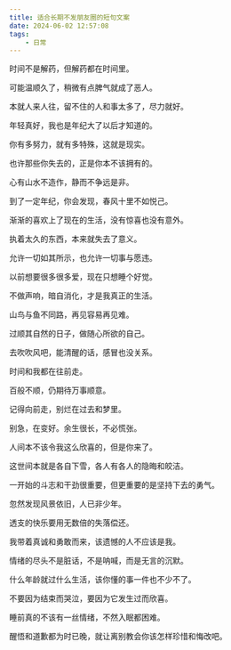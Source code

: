```yaml
---
title: 适合长期不发朋友圈的短句文案
date: 2024-06-02 12:57:08
tags:
    - 日常
---
```


时间不是解药，但解药都在时间里。

可能温顺久了，稍微有点脾气就成了恶人。

本就人来人往，留不住的人和事太多了，尽力就好。

年轻真好，我也是年纪大了以后才知道的。

你有多努力，就有多特殊，这就是现实。

也许那些你失去的，正是你本不该拥有的。

心有山水不造作，静而不争远是非。

到了一定年纪，你会发现，春风十里不如悦己。

渐渐的喜欢上了现在的生活，没有惊喜也没有意外。

执着太久的东西，本来就失去了意义。

允许一切如其所示，也允许一切事与愿违。

以前想要很多很多爱，现在只想睡个好觉。

不做声响，暗自消化，才是我真正的生活。

山鸟与鱼不同路，再见容易再见难。

过顺其自然的日子，做随心所欲的自己。

去吹吹风吧，能清醒的话，感冒也没关系。

时间和我都在往前走。

百般不顺，仍期待万事顺意。

记得向前走，别烂在过去和梦里。

别急，在变好。余生很长，不必慌张。

人间本不该令我这么欣喜的，但是你来了。

这世间本就是各自下雪，各人有各人的隐晦和皎洁。

一开始的斗志和干劲很重要，但更重要的是坚持下去的勇气。

忽然发现风景依旧，人已非少年。

透支的快乐要用无数倍的失落偿还。

我带着真诚和勇敢而来，该遗憾的人不应该是我。

情绪的尽头不是脏话，不是呐喊，而是无言的沉默。

什么年龄就过什么生活，该你懂的事一件也不少不了。

不要因为结束而哭泣，要因为它发生过而欣喜。

睡前真的不该有一丝情绪，不然入眠都困难。

醒悟和道歉都为时已晚，就让离别教会你该怎样珍惜和悔改吧。